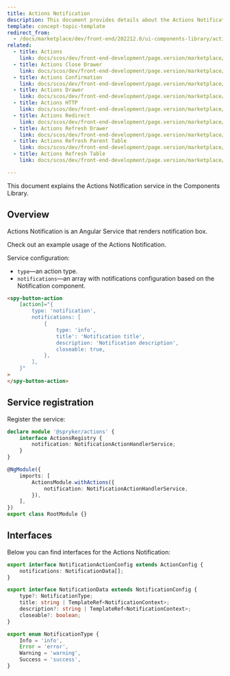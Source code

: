 ```yaml
---
title: Actions Notification
description: This document provides details about the Actions Notification service in the Components Library.
template: concept-topic-template
redirect_from:
  - /docs/marketplace/dev/front-end/202212.0/ui-components-library/actions/actions-notification.html
related:
  - title: Actions
    link: docs/scos/dev/front-end-development/page.version/marketplace/ui-components-library/actions/ui-components-library-actions.html
  - title: Actions Close Drawer
    link: docs/scos/dev/front-end-development/page.version/marketplace/ui-components-library/actions/actions-close-drawer.html
  - title: Actions Confirmation
    link: docs/scos/dev/front-end-development/page.version/marketplace/ui-components-library/actions/actions-confirmation.html
  - title: Actions Drawer
    link: docs/scos/dev/front-end-development/page.version/marketplace/ui-components-library/actions/actions-drawer.html
  - title: Actions HTTP
    link: docs/scos/dev/front-end-development/page.version/marketplace/ui-components-library/actions/actions-http.html
  - title: Actions Redirect
    link: docs/scos/dev/front-end-development/page.version/marketplace/ui-components-library/actions/actions-redirect.html
  - title: Actions Refresh Drawer
    link: docs/scos/dev/front-end-development/page.version/marketplace/ui-components-library/actions/actions-refresh-drawer.html
  - title: Actions Refresh Parent Table
    link: docs/scos/dev/front-end-development/page.version/marketplace/ui-components-library/actions/actions-refresh-parent-table.html
  - title: Actions Refresh Table
    link: docs/scos/dev/front-end-development/page.version/marketplace/ui-components-library/actions/actions-refresh-table.html

---
```


This document explains the Actions Notification service in the Components Library.

## Overview

Actions Notification is an Angular Service that renders notification box.

Check out an example usage of the Actions Notification.

Service configuration:

- `type`—an action type.  
- `notifications`—an array with notifications configuration based on the Notification component.  

```html
<spy-button-action
    [action]="{
        type: 'notification',
        notifications: [
            {
                type: 'info',
                title': 'Notification title',
                description: 'Notification description',
                closeable: true,
            },
        ],
    }"
>
</spy-button-action>
```

## Service registration

Register the service:

```ts
declare module '@spryker/actions' {
    interface ActionsRegistry {
        notification: NotificationActionHandlerService;
    }
}

@NgModule({
    imports: [
        ActionsModule.withActions({
            notification: NotificationActionHandlerService,
        }),
    ],
})
export class RootModule {}
```

## Interfaces

Below you can find interfaces for the Actions Notification:

```ts
export interface NotificationActionConfig extends ActionConfig {
    notifications: NotificationData[];
}

export interface NotificationData extends NotificationConfig {
    type?: NotificationType;
    title: string | TemplateRef<NotificationContext>;
    description?: string | TemplateRef<NotificationContext>;
    closeable?: boolean;
}

export enum NotificationType {
    Info = 'info',
    Error = 'error',
    Warning = 'warning',
    Success = 'success',
}
```
